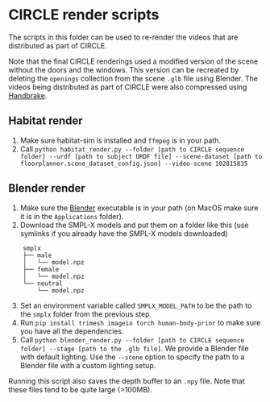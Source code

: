 # CIRCLE render scripts

The scripts in this folder can be used to re-render the videos that are distributed as part of CIRCLE.

Note that the final CIRCLE renderings used a modified version of the scene without the doors and the windows. This version can be recreated by deleting the `openings` collection from the scene `.glb` file using Blender. The videos being distributed as part of CIRCLE were also compressed using [Handbrake](https://handbrake.fr/).

## Habitat render

1. Make sure habitat-sim is installed and `ffmpeg` is in your path.
2. Call `python habitat_render.py --folder [path to CIRCLE sequence folder] --urdf [path to subject URDF file] --scene-dataset [path to floorplanner.scene_dataset_config.json] --video-scene 102815835`

## Blender render

1. Make sure the [Blender](https://www.blender.org) executable is in your path (on MacOS make sure it is in the `Applications` folder).
2. Download the SMPL-X models and put them on a folder like this (use symlinks if you already have the SMPL-X models downloaded)

```
    smplx
    ├── male
    │   └── model.npz
    ├── female
    │   └── model.npz
    └── neutral
        └── model.npz
```

3. Set an environment variable called `SMPLX_MODEL_PATH` to be the path to the `smplx` folder from the previous step.
4. Run `pip install trimesh imageio torch human-body-prior` to make sure you have all the dependencies.
5. Call `python blender_render.py --folder [path to CIRCLE sequence folder] --stage [path to the .glb file]`. We provide a Blender file with default lighting. Use the `--scene` option to specify the path to a Blender file with a custom lighting setup.

Running this script also saves the depth buffer to an `.npy` file. Note that these files tend to be quite large (>100MB).
